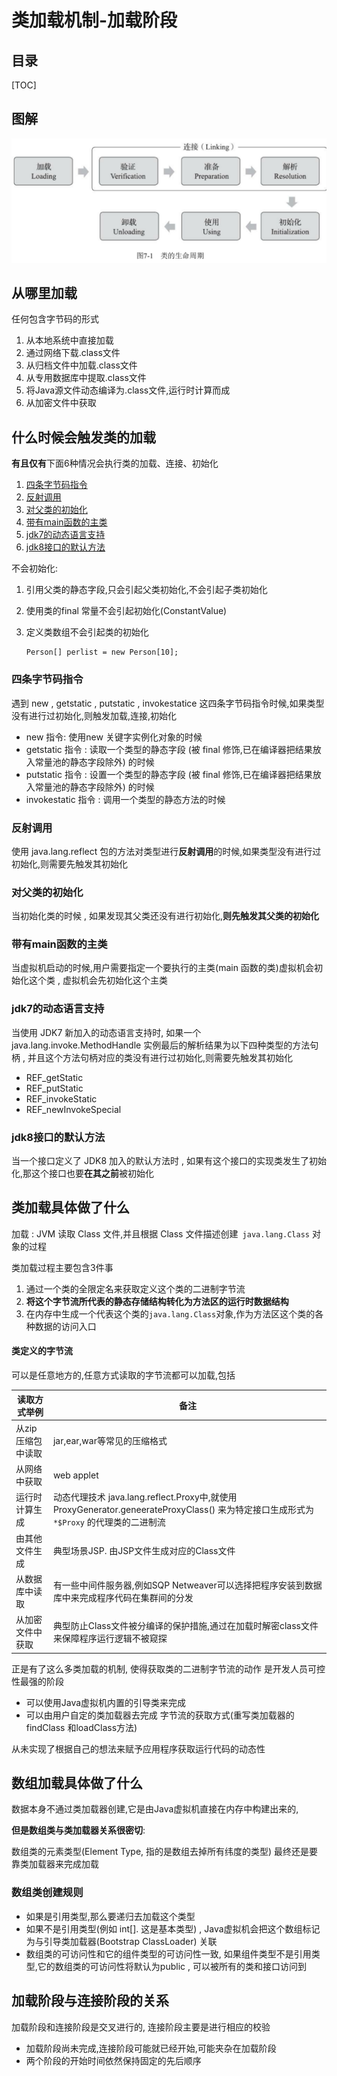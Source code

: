 # 类加载机制-加载阶段

## 目录

[TOC]

## 图解

<img src="../../assets/image-20200620224348640.png" alt="image-20200620224348640" style="zoom:50%;" />

## 从哪里加载

任何包含字节码的形式

1. 从本地系统中直接加载
2. 通过网络下载.class文件
3. 从归档文件中加载.class文件
4. 从专用数据库中提取.class文件
5. 将Java源文件动态编译为.class文件,运行时计算而成
6. 从加密文件中获取

## 什么时候会触发类的加载

**有且仅有**下面6种情况会执行类的加载、连接、初始化

1. [四条字节码指令](#四条字节码指令)
2. [反射调用](#反射调用)
3. [对父类的初始化](#对父类的初始化)
4. [带有main函数的主类](#带有main函数的主类)
5. [jdk7的动态语言支持](#jdk7的动态语言支持)
6. [jdk8接口的默认方法](#jdk8接口的默认方法)

不会初始化:

1. 引用父类的静态字段,只会引起父类初始化,不会引起子类初始化

2. 使用类的final 常量不会引起初始化(ConstantValue)

3. 定义类数组不会引起类的初始化

   ```
   Person[] perlist = new Person[10];
   ```

   

### 四条字节码指令

遇到 new , getstatic , putstatic , invokestatice 这四条字节码指令时候,如果类型没有进行过初始化,则触发加载,连接,初始化

- new 指令: 使用new 关键字实例化对象的时候
- getstatic 指令 : 读取一个类型的静态字段 (被 final 修饰,已在编译器把结果放入常量池的静态字段除外) 的时候
- putstatic 指令 : 设置一个类型的静态字段 (被 final 修饰,已在编译器把结果放入常量池的静态字段除外) 的时候
- invokestatic 指令 : 调用一个类型的静态方法的时候

### 反射调用

使用 java.lang.reflect 包的方法对类型进行**反射调用**的时候,如果类型没有进行过初始化,则需要先触发其初始化

### 对父类的初始化

当初始化类的时候 , 如果发现其父类还没有进行初始化,**则先触发其父类的初始化**

### 带有main函数的主类

当虚拟机启动的时候,用户需要指定一个要执行的主类(main 函数的类)虚拟机会初始化这个类 , 虚拟机会先初始化这个主类

### jdk7的动态语言支持

当使用 JDK7 新加入的动态语言支持时, 如果一个 java.lang.invoke.MethodHandle 实例最后的解析结果为以下四种类型的方法句柄 , 并且这个方法句柄对应的类没有进行过初始化,则需要先触发其初始化

- REF_getStatic
- REF_putStatic
- REF_invokeStatic
- REF_newInvokeSpecial

### jdk8接口的默认方法

当一个接口定义了 JDK8 加入的默认方法时 , 如果有这个接口的实现类发生了初始化,那这个接口也要**在其之前**被初始化

## 类加载具体做了什么

加载 : JVM 读取 Class 文件,并且根据 Class 文件描述创建` java.lang.Class` 对象的过程

类加载过程主要包含3件事

1. 通过一个类的全限定名来获取定义这个类的二进制字节流
2. **将这个字节流所代表的静态存储结构转化为方法区的运行时数据结构**
3. 在内存中生成一个代表这个类的` java.lang.Class `对象,作为方法区这个类的各种数据的访问入口

#### 类定义的字节流

可以是任意地方的,任意方式读取的字节流都可以加载,包括

| 读取方式举例      | 备注                                                         |
| ----------------- | ------------------------------------------------------------ |
| 从zip压缩包中读取 | jar,ear,war等常见的压缩格式                                  |
| 从网络中获取      | web applet                                                   |
| 运行时计算生成    | 动态代理技术 java.lang.reflect.Proxy中,就使用 ProxyGenerator.geneerateProxyClass() 来为特定接口生成形式为 `*$Proxy` 的代理类的二进制流 |
| 由其他文件生成    | 典型场景JSP. 由JSP文件生成对应的Class文件                    |
| 从数据库中读取    | 有一些中间件服务器,例如SQP Netweaver可以选择把程序安装到数据库中来完成程序代码在集群间的分发 |
| 从加密文件中获取  | 典型防止Class文件被分编译的保护措施,通过在加载时解密class文件来保障程序运行逻辑不被窥探 |

正是有了这么多类加载的机制, 使得获取类的二进制字节流的动作 是开发人员可控性最强的阶段

- 可以使用Java虚拟机内置的引导类来完成
- 可以由用户自定的类加载器去完成 字节流的获取方式(重写类加载器的findClass 和loadClass方法) 

从未实现了根据自己的想法来赋予应用程序获取运行代码的动态性

## 数组加载具体做了什么

数据本身不通过类加载器创建,它是由Java虚拟机直接在内存中构建出来的,

**但是数组类与类加载器关系很密切**:

数组类的元素类型(Element Type, 指的是数组去掉所有纬度的类型) 最终还是要靠类加载器来完成加载

### 数组类创建规则

- 如果是引用类型,那么要递归去加载这个类型
- 如果不是引用类型(例如 int[]. 这是基本类型) , Java虚拟机会把这个数组标记为与引导类加载器(Bootstrap ClassLoader) 关联
- 数组类的可访问性和它的组件类型的可访问性一致, 如果组件类型不是引用类型,它的数组类的可访问性将默认为public , 可以被所有的类和接口访问到

## 加载阶段与连接阶段的关系

加载阶段和连接阶段是交叉进行的, 连接阶段主要是进行相应的校验

- 加载阶段尚未完成,连接阶段可能就已经开始,可能夹杂在加载阶段
- 两个阶段的开始时间依然保持固定的先后顺序

